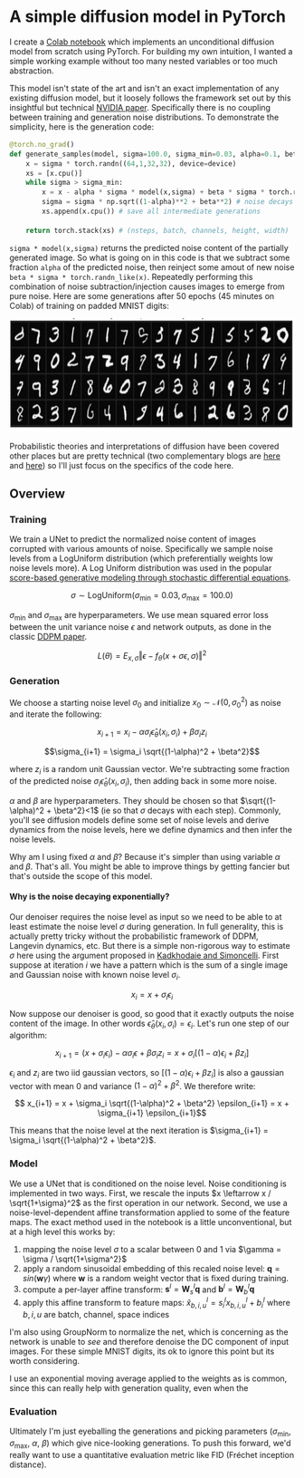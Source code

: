 # A simple diffusion model in PyTorch
I create a [Colab notebook](https://colab.research.google.com/github/KyleLuther/SimplifiedDiffusion/blob/main/SimplifiedDiffusion.ipynb) which implements an unconditional diffusion model from scratch using PyTorch. For building my own intuition, I wanted a simple working example without too many nested variables or too much abstraction.

This model isn't state of the art and isn't an exact implementation of any existing diffusion model, but it loosely follows the framework set out by this insightful but technical [NVIDIA paper](https://arxiv.org/abs/2206.00364). Specifically there is no coupling between training and generation noise distributions. To demonstrate the simplicity, here is the generation code:
```python
@torch.no_grad()
def generate_samples(model, sigma=100.0, sigma_min=0.03, alpha=0.1, beta=.40, device='cuda'):
    x = sigma * torch.randn((64,1,32,32), device=device)
    xs = [x.cpu()]
    while sigma > sigma_min:
        x = x - alpha * sigma * model(x,sigma) + beta * sigma * torch.randn_like(x)
        sigma = sigma * np.sqrt((1-alpha)**2 + beta**2) # noise decays exponentially
        xs.append(x.cpu()) # save all intermediate generations

    return torch.stack(xs) # (nsteps, batch, channels, height, width)
```
`sigma * model(x,sigma)` returns the predicted noise content of the partially generated image. So what is going on in this code is that we subtract some fraction `alpha` of the predicted noise, then reinject some amout of new noise `beta * sigma * torch.randn_like(x)`. Repeatedly performing this combination of noise subtraction/injection causes images to emerge from pure noise. Here are some generations after 50 epochs (45 minutes on Colab) of training on padded MNIST digits:

<img src="generated.png"  height="200" />

Probabilistic theories and interpretations of diffusion have been covered other places but are pretty technical (two complementary blogs are [here](https://yang-song.net/blog/2021/score/) and [here](https://lilianweng.github.io/posts/2021-07-11-diffusion-models/)) so I'll just focus on the specifics of the code here.

## Overview

### Training
We train a UNet to predict the normalized noise content of images corrupted with various amounts of noise. Specifically we sample noise levels from a LogUniform distribution (which preferentially weights low noise levels more). A Log Uniform distribution was used in the popular [score-based generative modeling through stochastic differential equations](https://arxiv.org/abs/2011.13456).

$$ \sigma \sim \text{LogUniform}(\sigma_{\text{min}}=0.03, \sigma_{\text{max}}=100.0) $$ 

$\sigma_{\text{min}}$ and $\sigma_{\text{max}}$ are hyperparameters. We use mean squared error loss between the unit variance noise $\epsilon$ and network outputs, as done in the classic [DDPM paper](https://arxiv.org/abs/2006.11239).

$$ L(\theta) = E_{x, \sigma} \left\Vert \epsilon - f_\theta (x+\sigma \epsilon, \sigma) \right\Vert^2 $$ 

### Generation
We choose a starting noise level $\sigma_0$ and initialize $x_0 \sim \mathcal{N}(0,\sigma_0^2)$ as noise and iterate the following:

$$x_{i+1} = x_i - \alpha \sigma_i \hat{\epsilon}_{\theta}(x_i, \sigma_i) + \beta \sigma_i z_i$$

$$\sigma_{i+1} = \sigma_i \sqrt{(1-\alpha)^2 + \beta^2}$$

where $z_i$ is a random unit Gaussian vector. We're subtracting some fraction of the predicted noise $\sigma_i \hat{\epsilon}_{\theta}(x_i, \sigma_i)$, then adding back in some more noise.

$\alpha$ and $\beta$ are hyperparameters. They should be chosen so that $\sqrt{(1-\alpha)^2 + \beta^2}<1$ (ie so that $\sigma$ decays with each step). Commonly, you'll see diffusion models define some set of noise levels and derive dynamics from the noise levels, here we define dynamics and then infer the noise levels. 

Why am I using fixed $\alpha$ and $\beta$? Because it's simpler than using variable $\alpha$ and $\beta$. That's all. You might be able to improve things by getting fancier but that's outside the scope of this model.

#### Why is the noise decaying exponentially?
Our denoiser requires the noise level as input so we need to be able to at least estimate the noise level $\sigma$ during generation. In full generality, this is actually pretty tricky without the probabilistic framework of DDPM, Langevin dynamics, etc. But there is a simple non-rigorous way to estimate $\sigma$ here using the argument proposed in [Kadkhodaie and Simoncelli](https://arxiv.org/pdf/2007.13640). First suppose at iteration $i$ we have a pattern which is the sum of a single image and Gaussian noise with known noise level $\sigma_i$.

$$ x_i = x + \sigma_i \epsilon_i$$

Now suppose our denoiser is good, so good that it exactly outputs the noise content of the image. In other words $\hat\epsilon_\theta(x_i, \sigma_i) = \epsilon_i$. Let's run one step of our algorithm:

$$ x_{i+1} = (x + \sigma_i \epsilon_i) - \alpha \sigma_i \epsilon + \beta \sigma_i z_i  = x + \sigma_i [(1-\alpha) \epsilon_i + \beta z_i] $$

$\epsilon_i$ and $z_i$ are two iid gaussian vectors, so $[(1-\alpha) \epsilon_i + \beta z_i]$ is also a gaussian vector with mean 0 and variance $(1-\alpha)^2 + \beta^2$. We therefore write:

$$ x_{i+1} = x + \sigma_i \sqrt{(1-\alpha)^2 + \beta^2} \epsilon_{i+1} = x + \sigma_{i+1} \epsilon_{i+1}$$

This means that the noise level at the next iteration is $\sigma_{i+1} = \sigma_i \sqrt{(1-\alpha)^2 + \beta^2}$.  

### Model
We use a UNet that is conditioned on the noise level. Noise conditioning is implemented in two ways. First, we rescale the inputs $x \leftarrow x / \sqrt{1+\sigma}^2$ as the first operation in our network. Second, we use a noise-level-dependent affine transformation applied to some of the feature maps. The exact method used in the notebook is a little unconventional, but at a high level this works by:

1. mapping the noise level $\sigma$ to a scalar between 0 and 1 via $\gamma = \sigma / \sqrt{1+\sigma^2}$
2. apply a random sinusoidal embedding of this recaled noise level: $\mathbf{q} = sin(\mathbf{w} \gamma)$ where $\mathbf{w}$ is a random weight vector that is fixed during training.
3. compute a per-layer affine transform: $\mathbf{s}^l = \mathbf{W}_s^l \mathbf{q}$ and $\mathbf{b}^l = \mathbf{W}_b^l \mathbf{q}$
4. apply this affine transform to feature maps: $\hat{x}^l_{b,i,u} = s^l_i x^l_{b,i,u} + b^l_i$ where $b,i,u$ are batch, channel, space indices

I'm also using GroupNorm to normalize the net, which is concerning as the network is unable to *see* and therefore denoise the DC component of input images. For these simple MNIST digits, its ok to ignore this point but its worth considering.

I use an exponential moving average applied to the weights as is common, since this can really help with generation quality, even when the 

### Evaluation
Ultimately I'm just eyeballing the generations and picking parameters ($\sigma_{\text{min}}$, $\sigma_{\text{max}}$, $\alpha$, $\beta$) which give nice-looking generations. To push this forward, we'd really want to use a quantitative evaluation metric like FID (Fréchet inception distance).


